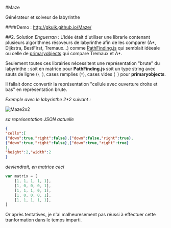 #Maze

Générateur et solveur de labyrinthe

####Demo : http://gkuik.github.io/Maze/

##2. Solution
*Enguerran :* L'idée était d'utiliser une librarie contenant plusieurs algorithmes résoveurs de labyrinthe afin de les comparer (A*, Dijkstra, BestFirst, Tremaux...) comme [PathFinding.js](https://github.com/qiao/PathFinding.js) qui semblait idéeale ou celle de [primaryobjects](https://github.com/primaryobjects/maze) qui compare Tremaux et A*.

Seulement toutes ces librairies nécessitent une représentation "brute" du labyrinthe : soit en matrice pour **PathFinding.js** soit un type string avec sauts de ligne (`\ `), cases remplies (`*`), cases vides (` `) pour **primaryobjects**.

Il fallait donc convertir la représentation "cellule avec ouverture droite et bas" en représentation brute.

_Exemple avec le labyrinthe 2*2 suivant :_

![Maze2x2](http://image.noelshack.com/fichiers/2016/23/1465595040-maze2x2-exemple.png)

_sa représentation JSON actuelle_
```json
{
"cells":[
{"down":true,"right":false},{"down":false,"right":true},
{"down":true,"right":false},{"down":true,"right":true}
],
"height":2,"width":2
}
```
_deviendrait, en matrice ceci_
```javascript
var matrix = [
    [1, 1, 1, 1, 1],
    [1, 0, 0, 0, 1],
    [1, 1, 1, 0, 1],
    [1, 0, 0, 0, 1],
    [1, 1, 1, 1, 1],
]
```
Or après tentatives, je n'ai malheuresement pas réussi à effectuer cette tranformation dans le temps imparti.

